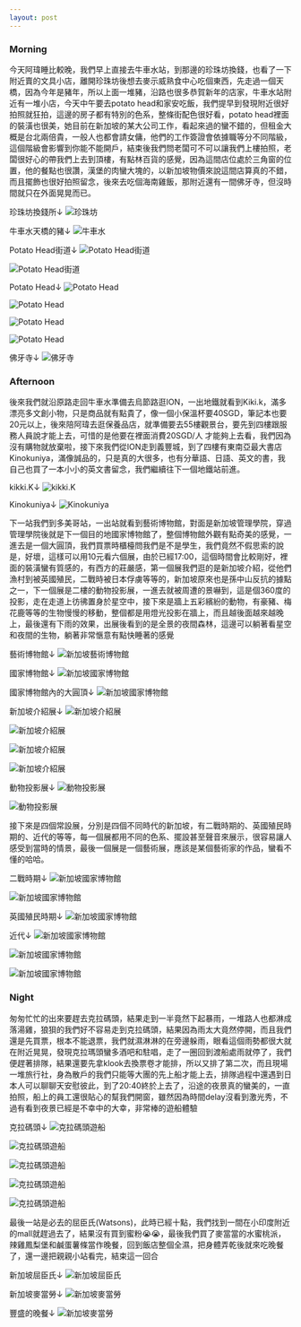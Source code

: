 ```yaml
---
layout: post
---
```


### Morning

今天阿瑋睡比較晚，我們早上直接去牛車水站，到那邊的珍珠坊換錢，也看了一下附近賣的文具小店，離開珍珠坊後想去麥示威熟食中心吃個東西，先走過一個天橋，因為今年是豬年，所以上面一堆豬，沿路也很多恭賀新年的店家，牛車水站附近有一堆小店，今天中午要去potato head和家安吃飯，我們提早到發現附近很好拍照就狂拍，這邊的房子都有特別的色系，整條街配色很好看，potato head裡面的裝潢也很美，她目前在新加坡的某大公司工作，看起來過的蠻不錯的，但租金大概是台北兩倍貴，一般人也都會請女傭，他們的工作簽證會依據職等分不同階級，這個階級會影響到你能不能開戶，結束後我們問老闆可不可以讓我們上樓拍照，老闆很好心的帶我們上去到頂樓，有點林百貨的感覺，因為這間店位處於三角窗的位置，他的餐點也很讚，漢堡的肉蠻大塊的，以新加坡物價來說這間店算真的不錯，而且擺飾也很好拍照留念，後來去吃個海南雞飯，那附近還有一間佛牙寺，但沒時間就只在外面晃晃而已。

珍珠坊換錢所↓
![珍珠坊](https://i.imgur.com/1CaLtEZ.jpg)

牛車水天橋的豬↓
![牛車水](https://i.imgur.com/84EDDXi.jpg)

Potato Head街道↓
![Potato Head街道](https://i.imgur.com/ycrxqY2.jpg)

![Potato Head街道](https://i.imgur.com/yM90Y0x.jpg)

Potato Head↓
![Potato Head](https://i.imgur.com/1aBeHED.jpg)

![Potato Head](https://i.imgur.com/Edjy2ZN.jpg)

![Potato Head](https://i.imgur.com/KsAPKk6.jpg)

![Potato Head](https://i.imgur.com/0s5D955.jpg)

佛牙寺↓
![佛牙寺](https://i.imgur.com/tRta2dj.jpg)

### Afternoon

後來我們就沿原路走回牛車水準備去烏節路逛ION，一出地鐵就看到Kiki.k，滿多漂亮多文創小物，只是商品就有點貴了，像一個小保溫杯要40SGD，筆記本也要20元以上，後來陪阿瑋去逛保養品店，就準備要去55樓觀景台，要先到四樓跟服務人員說才能上去，可惜的是他要在裡面消費20SGD/人 才能夠上去看，我們因為沒有購物就放棄啦，接下來我們從ION走到義豐城，到了四樓有東南亞最大書店Kinokuniya，滿像誠品的，只是真的大很多，也有分華語、日語、英文的書，我自己也買了一本小小的英文書留念，我們繼續往下一個地鐵站前進。

kikki.K↓
![kikki.K](https://i.imgur.com/5kv6KpY.jpg)

Kinokuniya↓
![Kinokuniya](https://i.imgur.com/HFshgWO.jpg)


下一站我們到多美哥站，一出站就看到藝術博物館，對面是新加坡管理學院，穿過管理學院後就是下一個目的地國家博物館了，整個博物館外觀有點奇美的感覺，一進去是一個大圓頂，我們買票時櫃檯問我們是不是學生，我們竟然不假思索的說是，好壞，這樣可以用10元看六個展，由於已經17:00，這個時間會比較剛好，裡面的裝潢蠻有質感的，有西方的莊嚴感，第一個展我們逛的是新加坡介紹，從他們漁村到被英國殖民，二戰時被日本俘虜等等的，新加坡原來也是孫中山反抗的據點之一，下一個展是二樓的動物投影展，一進去就被周遭的景嚇到，這是個360度的投影，走在走道上彷彿置身於星空中，接下來是牆上五彩繽紛的動物，有豪豬、梅花鹿等等的生物慢慢的移動，整個都是用燈光投影在牆上，而且越後面越來越晚上，最後還有下雨的效果，出展後看到的是全景的夜間森林，這邊可以躺著看星空和夜間的生物，躺著非常愜意有點快睡著的感覺

藝術博物館↓
![新加坡藝術博物館](https://i.imgur.com/xAgGqVH.jpg)

國家博物館↓
![新加坡國家博物館](https://i.imgur.com/MIyW6WU.jpg)

國家博物館內的大圓頂↓
![新加坡國家博物館](https://i.imgur.com/zTDKB5W.jpg)

新加坡介紹展↓
![新加坡介紹展](https://i.imgur.com/uTOvsJ5.jpg)

![新加坡介紹展](https://i.imgur.com/q1slqG3.jpg)

![新加坡介紹展](https://i.imgur.com/ZmzPtTm.jpg)

![新加坡介紹展](https://i.imgur.com/I3lO8sR.jpg)

動物投影展↓
![動物投影展](https://i.imgur.com/cr8wc4h.jpg)

![動物投影展](https://i.imgur.com/lGXbNec.jpg)

接下來是四個常設展，分別是四個不同時代的新加坡，有二戰時期的、英國殖民時期的、近代的等等，每一個展都用不同的色系、擺設甚至聲音來展示，很容易讓人感受到當時的情景，最後一個展是一個藝術展，應該是某個藝術家的作品，蠻看不懂的哈哈。

二戰時期↓
![新加坡國家博物館](https://i.imgur.com/76JGWIL.jpg)

![新加坡國家博物館](https://i.imgur.com/b9MFLY1.jpg)

英國殖民時期↓
![新加坡國家博物館](https://i.imgur.com/DBEyZdS.jpg)

近代↓
![新加坡國家博物館](https://i.imgur.com/P56jPKI.jpg)

![新加坡國家博物館](https://i.imgur.com/P2ukrog.jpg)

![新加坡國家博物館](https://i.imgur.com/4BrkBqX.jpg)

### Night

匆匆忙忙的出來要趕去克拉碼頭，結果走到一半竟然下起暴雨，一堆路人也都淋成落湯雞，狼狽的我們好不容易走到克拉碼頭，結果因為雨太大竟然停開，而且我們還是先買票，根本不能退票，我們就濕淋淋的在旁邊躲雨，眼看這個雨勢都很大就在附近晃晃，發現克拉瑪頭蠻多酒吧和駐唱，走了一圈回到渡船處雨就停了，我們便趕著排隊，結果還要先拿klook去換票卷才能排，所以又排了第二次，而且現場一堆旅行社，身為散戶的我們只能等大團的先上船才能上去，排隊過程中還遇到日本人可以聊聊天安慰彼此，到了20:40終於上去了，沿途的夜景真的蠻美的，一直拍照，船上的員工還很貼心的幫我們開窗，雖然因為時間delay沒看到激光秀，不過有看到夜景已經是不幸中的大幸，非常棒的遊船體驗

克拉碼頭↓
![克拉碼頭遊船](https://i.imgur.com/0g4Hmou.jpg)

![克拉碼頭遊船](https://i.imgur.com/GppKz32.jpg)

![克拉碼頭遊船](https://i.imgur.com/dia2VYF.jpg)

![克拉碼頭遊船](https://i.imgur.com/MCNW7tQ.jpg)

![克拉碼頭遊船](https://i.imgur.com/1lsw8HX.jpg)

最後一站是必去的屈臣氏(Watsons)，此時已經十點，我們找到一間在小印度附近的mall就趕過去了，結果沒有買到蜜粉😭😭，最後我們買了麥當當的水蜜桃派，辣雞鳳梨堡和鹹蛋薯條當作晚餐，回到飯店整個全濕，把身體弄乾後就來吃晚餐了，還一邊把親親小站看完，結束這一回合

新加坡屈臣氏↓
![新加坡屈臣氏](https://i.imgur.com/xGFR2QH.jpg)

新加坡麥當勞↓
![新加坡麥當勞](https://i.imgur.com/PmkjUKM.jpg)

豐盛的晚餐↓
![新加坡麥當勞](https://i.imgur.com/FOUD4Oa.jpg)


